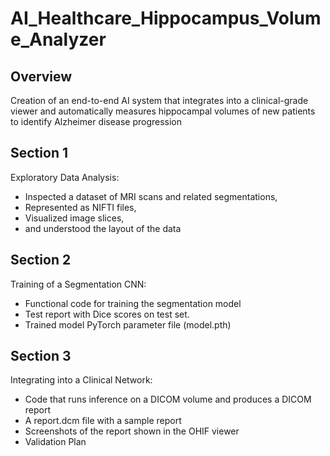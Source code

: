 # AI_Healthcare_Hippocampus_Volume_Analyzer
## Overview
Creation of an end-to-end AI system that integrates into a clinical-grade viewer and automatically measures hippocampal volumes of new patients to identify Alzheimer disease progression

## Section 1
Exploratory Data Analysis: 
* Inspected a dataset of MRI scans and related segmentations,
* Represented as NIFTI files, 
* Visualized image slices,
* and understood the layout of the data

## Section 2
Training of a Segmentation CNN:
* Functional code for training the segmentation model
* Test report with Dice scores on test set.
* Trained model PyTorch parameter file (model.pth)

## Section 3
Integrating into a Clinical Network:
* Code that runs inference on a DICOM volume and produces a DICOM report
* A report.dcm file with a sample report
* Screenshots of the report shown in the OHIF viewer
* Validation Plan
